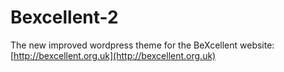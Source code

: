 Bexcellent-2
============

The new improved wordpress theme for the BeXcellent website: [http://bexcellent.org.uk](http://bexcellent.org.uk)
